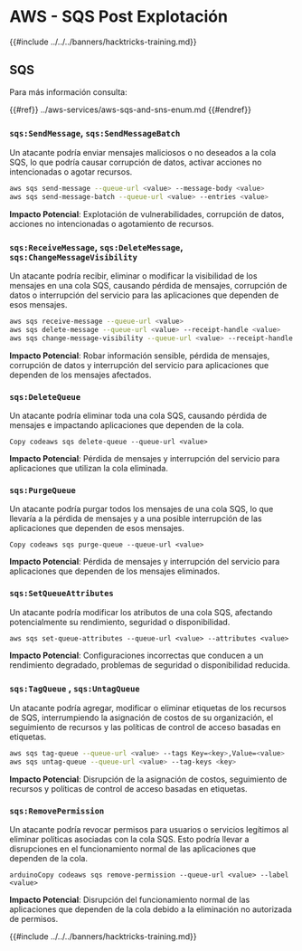 # AWS - SQS Post Explotación

{{#include ../../../banners/hacktricks-training.md}}

## SQS

Para más información consulta:

{{#ref}}
../aws-services/aws-sqs-and-sns-enum.md
{{#endref}}

### `sqs:SendMessage`, `sqs:SendMessageBatch`

Un atacante podría enviar mensajes maliciosos o no deseados a la cola SQS, lo que podría causar corrupción de datos, activar acciones no intencionadas o agotar recursos.
```bash
aws sqs send-message --queue-url <value> --message-body <value>
aws sqs send-message-batch --queue-url <value> --entries <value>
```
**Impacto Potencial**: Explotación de vulnerabilidades, corrupción de datos, acciones no intencionadas o agotamiento de recursos.

### `sqs:ReceiveMessage`, `sqs:DeleteMessage`, `sqs:ChangeMessageVisibility`

Un atacante podría recibir, eliminar o modificar la visibilidad de los mensajes en una cola SQS, causando pérdida de mensajes, corrupción de datos o interrupción del servicio para las aplicaciones que dependen de esos mensajes.
```bash
aws sqs receive-message --queue-url <value>
aws sqs delete-message --queue-url <value> --receipt-handle <value>
aws sqs change-message-visibility --queue-url <value> --receipt-handle <value> --visibility-timeout <value>
```
**Impacto Potencial**: Robar información sensible, pérdida de mensajes, corrupción de datos y interrupción del servicio para aplicaciones que dependen de los mensajes afectados.

### `sqs:DeleteQueue`

Un atacante podría eliminar toda una cola SQS, causando pérdida de mensajes e impactando aplicaciones que dependen de la cola.
```arduino
Copy codeaws sqs delete-queue --queue-url <value>
```
**Impacto Potencial**: Pérdida de mensajes y interrupción del servicio para aplicaciones que utilizan la cola eliminada.

### `sqs:PurgeQueue`

Un atacante podría purgar todos los mensajes de una cola SQS, lo que llevaría a la pérdida de mensajes y a una posible interrupción de las aplicaciones que dependen de esos mensajes.
```arduino
Copy codeaws sqs purge-queue --queue-url <value>
```
**Impacto Potencial**: Pérdida de mensajes y interrupción del servicio para aplicaciones que dependen de los mensajes eliminados.

### `sqs:SetQueueAttributes`

Un atacante podría modificar los atributos de una cola SQS, afectando potencialmente su rendimiento, seguridad o disponibilidad.
```arduino
aws sqs set-queue-attributes --queue-url <value> --attributes <value>
```
**Impacto Potencial**: Configuraciones incorrectas que conducen a un rendimiento degradado, problemas de seguridad o disponibilidad reducida.

### `sqs:TagQueue` , `sqs:UntagQueue`

Un atacante podría agregar, modificar o eliminar etiquetas de los recursos de SQS, interrumpiendo la asignación de costos de su organización, el seguimiento de recursos y las políticas de control de acceso basadas en etiquetas.
```bash
aws sqs tag-queue --queue-url <value> --tags Key=<key>,Value=<value>
aws sqs untag-queue --queue-url <value> --tag-keys <key>
```
**Impacto Potencial**: Disrupción de la asignación de costos, seguimiento de recursos y políticas de control de acceso basadas en etiquetas.

### `sqs:RemovePermission`

Un atacante podría revocar permisos para usuarios o servicios legítimos al eliminar políticas asociadas con la cola SQS. Esto podría llevar a disrupciones en el funcionamiento normal de las aplicaciones que dependen de la cola.
```arduino
arduinoCopy codeaws sqs remove-permission --queue-url <value> --label <value>
```
**Impacto Potencial**: Disrupción del funcionamiento normal de las aplicaciones que dependen de la cola debido a la eliminación no autorizada de permisos.

{{#include ../../../banners/hacktricks-training.md}}
